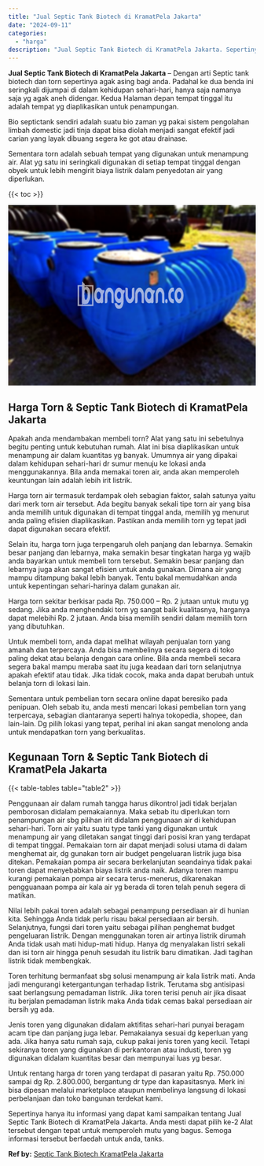 ```yaml
---
title: "Jual Septic Tank Biotech di KramatPela Jakarta"
date: "2024-09-11"
categories: 
  - "harga"
description: "Jual Septic Tank Biotech di KramatPela Jakarta. Sepertinya hanya itu informasi yang dapat kami sampaikan tentang Jual Septic Tank Biotech di KramatPela Jakar..."
---
```


**Jual Septic Tank Biotech di KramatPela Jakarta** – Dengan arti Septic tank biotech dan torn sepertinya agak asing bagi anda. Padahal ke dua benda ini seringkali dijumpai di dalam kehidupan sehari-hari, hanya saja namanya saja yg agak aneh didengar. Kedua Halaman depan tempat tinggal itu adalah tempat yg diaplikasikan untuk penampungan.

Bio septictank sendiri adalah suatu bio zaman yg pakai sistem pengolahan limbah domestic jadi tinja dapat bisa diolah menjadi sangat efektif jadi carian yang layak dibuang segera ke got atau drainase.

Sementara torn adalah sebuah tempat yang digunakan untuk menampung air. Alat yg satu ini seringkali digunakan di setiap tempat tinggal dengan obyek untuk lebih mengirit biaya listrik dalam penyedotan air yang diperlukan.

{{< toc >}}

![Jual Septic Tank Biotech di KramatPela Jakarta](/images/jual-bio-septictank-13.png)

## Harga Torn & Septic Tank Biotech di KramatPela Jakarta

Apakah anda mendambakan membeli torn? Alat yang satu ini sebetulnya begitu penting untuk kebutuhan rumah. Alat ini bisa diaplikasikan untuk menampung air dalam kuantitas yg banyak. Umumnya air yang dipakai dalam kehidupan sehari-hari dr sumur menuju ke lokasi anda menggunakannya. Bila anda memakai toren air, anda akan memperoleh keuntungan lain adalah lebih irit listrik.

Harga torn air termasuk terdampak oleh sebagian faktor, salah satunya yaitu dari merk torn air tersebut. Ada begitu banyak sekali tipe torn air yang bisa anda memilih untuk digunakan di tempat tinggal anda, memilih yg menurut anda paling efisien diaplikasikan. Pastikan anda memilih torn yg tepat jadi dapat digunakan secara efektif.

Selain itu, harga torn juga terpengaruh oleh panjang dan lebarnya. Semakin besar panjang dan lebarnya, maka semakin besar tingkatan harga yg wajib anda bayarkan untuk membeli torn tersebut. Semakin besar panjang dan lebarnya juga akan sangat efisien untuk anda gunakan. Dimana air yang mampu ditampung bakal lebih banyak. Tentu bakal memudahkan anda untuk kepentingan sehari-harinya dalam gunakan air.

Harga torn sekitar berkisar pada Rp. 750.000 – Rp. 2 jutaan untuk mutu yg sedang. Jika anda menghendaki torn yg sangat baik kualitasnya, harganya dapat melebihi Rp. 2 jutaan. Anda bisa memilih sendiri dalam memilih torn yang dibutuhkan.

Untuk membeli torn, anda dapat melihat wilayah penjualan torn yang amanah dan terpercaya. Anda bisa membelinya secara segera di toko paling dekat atau belanja dengan cara online. Bila anda membeli secara segera bakal mampu meraba saat itu juga keadaan dari torn selanjutnya apakah efektif atau tidak. Jika tidak cocok, maka anda dapat berubah untuk belanja torn di lokasi lain.

Sementara untuk pembelian torn secara online dapat beresiko pada penipuan. Oleh sebab itu, anda mesti mencari lokasi pembelian torn yang terpercaya, sebagian diantaranya seperti halnya tokopedia, shopee, dan lain-lain. Dg pilih lokasi yang tepat, perihal ini akan sangat menolong anda untuk mendapatkan torn yang berkualitas.

## Kegunaan Torn & Septic Tank Biotech di KramatPela Jakarta

{{< table-tables table="table2" >}}

Penggunaan air dalam rumah tangga harus dikontrol jadi tidak berjalan pemborosan didalam pemakaiannya. Maka sebab itu diperlukan torn penampungan air sbg pilihan irit didalam penggunaan air di kehidupan sehari-hari. Torn air yaitu suatu type tanki yang digunakan untuk menampung air yang diletakan sangat tinggi dari posisi kran yang terdapat di tempat tinggal. Pemakaian torn air dapat menjadi solusi utama di dalam menghemat air, dg gunakan torn air budget pengeluaran listrik juga bisa ditekan. Pemakaian pompa air secara berkelanjutan seandainya tidak pakai toren dapat menyebabkan biaya listrik anda naik. Adanya toren mampu kurangi pemakaian pompa air secara terus-menerus, dikarenakan pengguanaan pompa air kala air yg berada di toren telah penuh segera di matikan.

Nilai lebih pakai toren adalah sebagai penampung persediaan air di hunian kita. Sehingga Anda tidak perlu risau bakal persediaan air bersih. Selanjutnya, fungsi dari toren yaitu sebagai pilihan penghemat budget pengeluaran listrik. Dengan menggunakan toren air artinya listrik dirumah Anda tidak usah mati hidup-mati hidup. Hanya dg menyalakan listri sekali dan isi torn air hingga penuh sesudah itu listrik baru dimatikan. Jadi tagihan listrik tidak membengkak.

Toren terhitung bermanfaat sbg solusi menampung air kala listrik mati. Anda jadi mengurangi ketergantungan terhadap listrik. Terutama sbg antisipasi saat berlangsung pemadaman listrik. Jika toren terisi penuh air jika disaat itu berjalan pemadaman listrik maka Anda tidak cemas bakal persediaan air bersih yg ada.

Jenis toren yang digunakan didalam aktifitas sehari-hari punyai beragam acam tipe dan panjang juga lebar. Pemakaianya sesuai dg keperluan yang ada. Jika hanya satu rumah saja, cukup pakai jenis toren yang kecil. Tetapi sekiranya toren yang digunakan di perkantoran atau industi, toren yg digunakan didalam kuantitas besar dan mempunyai luas yg besar.

Untuk rentang harga dr toren yang terdapat di pasaran yaitu Rp. 750.000 sampai dg Rp. 2.800.000, bergantung dr type dan kapasitasnya. Merk ini bisa dipesan melalui marketplace ataupun membelinya langsung di lokasi perbelanjaan dan toko bangunan terdekat kami.

Sepertinya hanya itu informasi yang dapat kami sampaikan tentang Jual Septic Tank Biotech di KramatPela Jakarta. Anda mesti dapat pilih ke-2 Alat tersebut dengan tepat untuk memperoleh mutu yang bagus. Semoga informasi tersebut berfaedah untuk anda, tanks.

**Ref by:** [Septic Tank Biotech KramatPela Jakarta](https://id.wikipedia.org/wiki/Septic)
